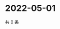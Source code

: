 # 2022-05-01

共 0 条

<!-- BEGIN WEIBO -->
<!-- 最后更新时间 Sun May 01 2022 06:15:32 GMT+0800 (China Standard Time) -->

<!-- END WEIBO -->

